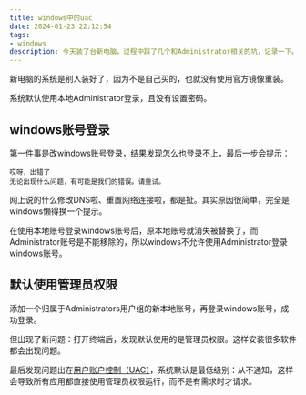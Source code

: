 ```yaml
---
title: windows中的uac
date: 2024-01-23 22:12:54
tags:
- windows
description: 今天装了台新电脑，过程中踩了几个和Administrator相关的坑，记录一下。
---
```

新电脑的系统是别人装好了，因为不是自己买的，也就没有使用官方镜像重装。

系统默认使用本地Administrator登录，且没有设置密码。

## windows账号登录

第一件事是改windows账号登录，结果发现怎么也登录不上，最后一步会提示：
```
哎呀，出错了
无论出现什么问题，有可能是我们的错误。请重试。
```

网上说的什么修改DNS啦、重置网络连接啦，都是扯。其实原因很简单，完全是windows懒得换一个提示。

在使用本地账号登录windows账号后，原本地账号就消失被替换了，而Administrator账号是不能移除的，所以windows不允许使用Administrator登录windows账号。

## 默认使用管理员权限

添加一个归属于Administrators用户组的新本地账号，再登录windows账号，成功登录。

但出现了新问题：打开终端后，发现默认使用的是管理员权限。这样安装很多软件都会出现问题。

最后发现问题出在[用户账户控制（UAC）](https://learn.microsoft.com/en-us/windows/security/application-security/application-control/user-account-control/)，系统默认是最低级别：从不通知，这样会导致所有应用都直接使用管理员权限运行，而不是有需求时才请求。
